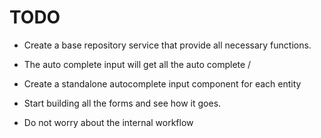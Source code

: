# TODO

- Create a base repository service that provide all necessary functions.

- The auto complete input will get all the auto complete /
- Create a standalone autocomplete input component for each entity
- Start building all the forms and see how it goes.
- Do not worry about the internal workflow
